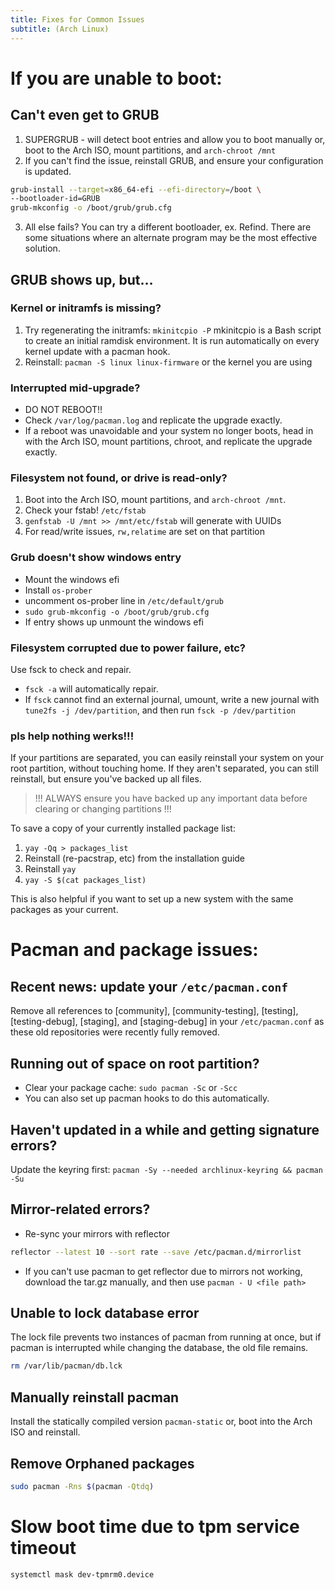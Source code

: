 ```yaml
---
title: Fixes for Common Issues
subtitle: (Arch Linux)
---
```


# If you are unable to boot:

## Can't even get to GRUB

1. SUPERGRUB - will detect boot entries and allow you to boot manually or, boot to the Arch ISO, mount partitions, and `arch-chroot /mnt`
2. If you can't find the issue, reinstall GRUB, and ensure your configuration is updated.

```sh
grub-install --target=x86_64-efi --efi-directory=/boot \
--bootloader-id=GRUB
grub-mkconfig -o /boot/grub/grub.cfg
```

3. All else fails? You can try a different bootloader, ex. Refind. There are some situations where an alternate program may be the most effective solution.

## GRUB shows up, but…

### Kernel or initramfs is missing?

1. Try regenerating the initramfs: `mkinitcpio -P`
   mkinitcpio is a Bash script to create an initial ramdisk environment. It is run automatically on every kernel update with a pacman hook.
2. Reinstall: `pacman -S linux linux-firmware` or the kernel you are using

### Interrupted mid-upgrade?

- DO NOT REBOOT!!
- Check `/var/log/pacman.log` and replicate the upgrade exactly.
- If a reboot was unavoidable and your system no longer boots, head in with the Arch ISO, mount partitions, chroot, and replicate the upgrade exactly.

### Filesystem not found, or drive is read-only?

1. Boot into the Arch ISO, mount partitions, and `arch-chroot /mnt`.
2. Check your fstab! `/etc/fstab`
3. `genfstab -U /mnt >> /mnt/etc/fstab` will generate with UUIDs
4. For read/write issues, `rw,relatime` are set on that partition

### Grub doesn't show windows entry

- Mount the windows efi
- Install `os-prober`
- uncomment os-prober line in `/etc/default/grub`
- `sudo grub-mkconfig -o /boot/grub/grub.cfg`
- If entry shows up unmount the windows efi

### Filesystem corrupted due to power failure, etc?

Use fsck to check and repair.

- `fsck -a` will automatically repair.
- If `fsck` cannot find an external journal, umount, write a new journal with `tune2fs -j /dev/partition`, and then run `fsck -p /dev/partition`

### pls help nothing werks!!!

If your partitions are separated, you can easily reinstall your system on your root partition, without touching home. If they aren't separated, you can still reinstall, but ensure you've backed up all files.

> !!! ALWAYS ensure you have backed up any important data before clearing or changing partitions !!!

To save a copy of your currently installed package list:

1. `yay -Qq > packages_list`
2. Reinstall (re-pacstrap, etc) from the installation guide
3. Reinstall `yay`
4. `yay -S $(cat packages_list)`

This is also helpful if you want to set up a new system with the same packages as your current.

# Pacman and package issues:

## Recent news: update your `/etc/pacman.conf`

Remove all references to \[community\], \[community-testing\], \[testing\], \[testing-debug\], \[staging\], and \[staging-debug\] in your
`/etc/pacman.conf` as these old repositories were recently fully removed.

## Running out of space on root partition?

- Clear your package cache: `sudo pacman -Sc` or `-Scc`
- You can also set up pacman hooks to do this automatically.

## Haven't updated in a while and getting signature errors?

Update the keyring first: `pacman -Sy --needed archlinux-keyring && pacman -Su`

## Mirror-related errors?

- Re-sync your mirrors with reflector

```sh
reflector --latest 10 --sort rate --save /etc/pacman.d/mirrorlist
```

- If you can't use pacman to get reflector due to mirrors not working, download the tar.gz manually, and then use `pacman - U <file path>`

## Unable to lock database error

The lock file prevents two instances of pacman from running at once, but if pacman is interrupted while changing the database, the old file remains.

```sh
rm /var/lib/pacman/db.lck
```

## Manually reinstall pacman

Install the statically compiled version `pacman-static` or, boot into the Arch ISO and reinstall.

## Remove Orphaned packages

```bash
sudo pacman -Rns $(pacman -Qtdq)
```

# Slow boot time due to tpm service timeout

```bash
systemctl mask dev-tpmrm0.device
```
